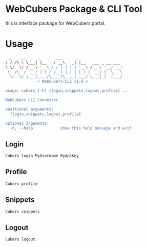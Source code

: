 # WebCubers Package & CLI Tool

this is interface package for WebCubers portal.

# Usage
```bash
 __    __     _       ___      _
/ / /\ \ \___| |__   / __\   _| |__   ___ _ __ ___
\ \/  \/ / _ \ '_ \ / / | | | | '_ \ / _ \ '__/ __|
 \  /\  /  __/ |_) / /__| |_| | |_) |  __/ |  \__ \
  \/  \/ \___|_.__/\____/\__,_|_.__/ \___|_|  |___/
              < WebCubers-CLI v1.6 >

usage: cubers [-h] {login,snippets,logout,profile} ...

WebCubers CLI Connector.

positional arguments:
  {login,snippets,logout,profile}

optional arguments:
  -h, --help            show this help message and exit
```

## Login
```bash
Cubers login MyUsername MyApiKey
```
## Profile
```bash
Cubers profile
```
## Snippets
```bash
Cubers snippets
```
## Logout
```bash
Cubers logout
```